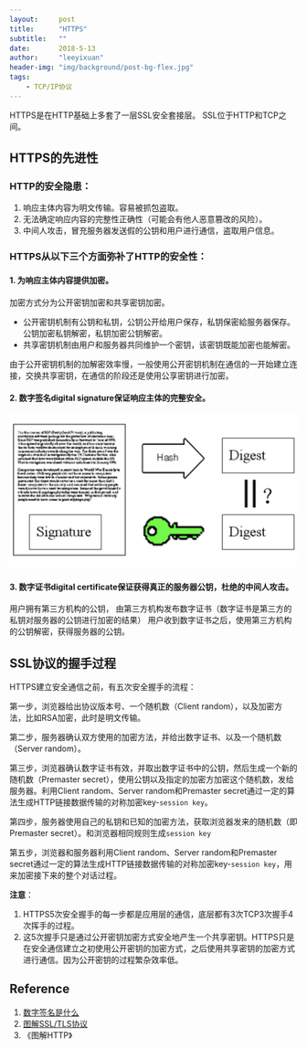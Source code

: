 ```yaml
---
layout:     post
title:      "HTTPS"
subtitle:   ""
date:       2018-5-13
author:     "leeyixuan"
header-img: "img/background/post-bg-flex.jpg"
tags:
    - TCP/IP协议
---
```


HTTPS是在HTTP基础上多套了一层SSL安全套接层。
SSL位于HTTP和TCP之间。
## HTTPS的先进性
### HTTP的安全隐患：
1. 响应主体内容为明文传输。容易被抓包盗取。
2. 无法确定响应内容的完整性正确性（可能会有他人恶意篡改的风险）。
3. 中间人攻击，冒充服务器发送假的公钥和用户进行通信，盗取用户信息。


### HTTPS从以下三个方面弥补了HTTP的安全性：

#### 1. 为响应主体内容提供加密。
加密方式分为公开密钥加密和共享密钥加密。
- 公开密钥机制有公钥和私钥，公钥公开给用户保存，私钥保密給服务器保存。公钥加密私钥解密，私钥加密公钥解密。
- 共享密钥机制由用户和服务器共同维护一个密钥，该密钥既能加密也能解密。

由于公开密钥机制的加解密效率慢，一般使用公开密钥机制在通信的一开始建立连接，交换共享密钥，在通信的阶段还是使用公享密钥进行加密。

#### 2. **数字签名digital signature**保证响应主体的完整安全。

![](https://www.github.com/CoolRabbit520/photos/raw/master/小书匠/1532057336912.png)

#### 3. **数字证书digital certificate**保证获得真正的服务器公钥，杜绝的中间人攻击。
用户拥有第三方机构的公钥，
由第三方机构发布数字证书（数字证书是第三方的私钥对服务器的公钥进行加密的结果）
用户收到数字证书之后，使用第三方机构的公钥解密，获得服务器的公钥。



## SSL协议的握手过程
HTTPS建立安全通信之前，有五次安全握手的流程：

第一步，浏览器给出协议版本号、一个随机数（Client random），以及加密方法，比如RSA加密，此时是明文传输。

第二步，服务器确认双方使用的加密方法，并给出数字证书、以及一个随机数（Server random）。

第三步，浏览器确认数字证书有效，并取出数字证书中的公钥，然后生成一个新的随机数（Premaster secret），使用公钥以及指定的加密方加密这个随机数，发给服务器。利用Client random、Server random和Premaster secret通过一定的算法生成HTTP链接数据传输的对称加密key-`session key`。

第四步，服务器使用自己的私钥和已知的加密方法，获取浏览器发来的随机数（即Premaster secret）。和浏览器相同规则生成`session key`

第五步，浏览器和服务器利用Client random、Server random和Premaster secret通过一定的算法生成HTTP链接数据传输的对称加密key-`session key`，用来加密接下来的整个对话过程。


**注意**：
1. HTTPS5次安全握手的每一步都是应用层的通信，底层都有3次TCP3次握手4次挥手的过程。
2. 这5次握手只是通过公开密钥加密方式安全地产生一个共享密钥。HTTPS只是在安全通信建立之初使用公开密钥的加密方式，之后使用共享密钥的加密方式进行通信。因为公开密钥的过程繁杂效率低。



## Reference
1. [数字签名是什么](http://www.ruanyifeng.com/blog/2011/08/what_is_a_digital_signature.html)
2. [图解SSL/TLS协议](http://www.ruanyifeng.com/blog/2014/09/illustration-ssl.html)
3. 《图解HTTP》